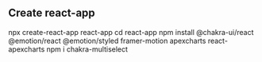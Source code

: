 
## Create react-app
npx create-react-app react-app
cd react-app
npm install @chakra-ui/react @emotion/react @emotion/styled framer-motion apexcharts react-apexcharts
npm i chakra-multiselect
